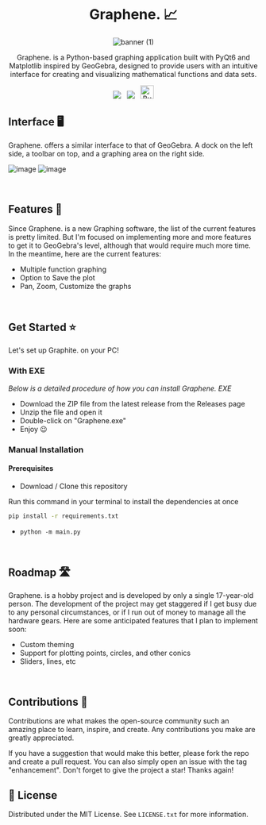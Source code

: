 <!-- PROJECT LOGO -->
<div align="center">

  <h1 align="center"> Graphene. 📈 </h1>
  
![banner (1)](https://github.com/rohankishore/Graphene/assets/109947257/01cc445a-09ee-4187-b870-83eae0ce40bf)

  <p align="center">
    Graphene. is a Python-based graphing application built with PyQt6 and Matplotlib inspired by GeoGebra, designed to provide users with an intuitive interface for creating and visualizing mathematical functions and data sets.
  </p>

  <a style="text-decoration:none">
    <img src="https://img.shields.io/badge/numpy-%23013243.svg?style=for-the-badge&logo=numpy&logoColor=white"/> &nbsp;
    <img src="https://img.shields.io/badge/Matplotlib-%23ffffff.svg?style=for-the-badge&logo=Matplotlib&logoColor=black"/> &nbsp;
  </a> <a href='https://ko-fi.com/V7V7QZ7GS' target='_blank'><img height='10' style='border:0px;height:27px;' src='https://img.shields.io/badge/Buy%20Me%20a%20Coffee-ffdd00?style=for-the-badge&logo=buy-me-a-coffee&logoColor=black' border='1' alt='Buy Me a Coffee at ko-fi.com' /></a>
</div>

## Interface 🖥️

Graphene. offers a similar interface to that of GeoGebra. A dock on the left side, a toolbar on top, and a graphing area on the right side.

![image](https://github.com/rohankishore/Graphite/assets/109947257/9e292006-85cf-4cbd-adc5-7f277603bb23) ![image](https://github.com/rohankishore/Graphite/assets/109947257/f9438b5a-e755-4d03-ad80-b95f81f4e7cc)


<br>

## Features 📃

Since Graphene. is a new Graphing software, the list of the current features is pretty limited. But I'm focused on implementing more and more features to get it to GeoGebra's level, although that would require much more time. In the meantime, here are the current features:
- Multiple function graphing
- Option to Save the plot
- Pan, Zoom, Customize the graphs

<br>

## Get Started ⭐

Let's set up Graphite. on your PC!

### With EXE

_Below is a detailed procedure of how you can install Graphene. EXE_

- Download the ZIP file from the latest release from the Releases page
- Unzip the file and open it
- Double-click on "Graphene.exe"
- Enjoy 😉

### Manual Installation

#### Prerequisites

- Download / Clone this repository

Run this command in your terminal to install the dependencies at once
  ```sh
  pip install -r requirements.txt
  ```

- `python -m main.py`

<br>

## Roadmap 🛣️

Graphene. is a hobby project and is developed by only a single 17-year-old person. The development of the project may get staggered if I get busy due to any personal circumstances, or if I run out of money to manage all the hardware gears. Here are some anticipated features that I plan to implement soon:
- Custom theming
- Support for plotting points, circles, and other conics
- Sliders, lines, etc

<br>

## Contributions 🛂
Contributions are what makes the open-source community such an amazing place to learn, inspire, and create. Any contributions you make are greatly appreciated.

If you have a suggestion that would make this better, please fork the repo and create a pull request. You can also simply open an issue with the tag "enhancement". Don't forget to give the project a star! Thanks again!

## 🪪 License

Distributed under the MIT License. See `LICENSE.txt`
for more information.

  
